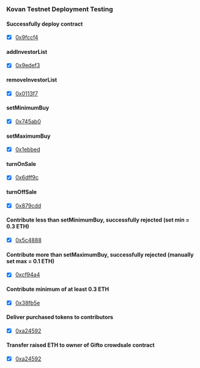 ### Kovan Testnet Deployment Testing

#### Successfully deploy contract
  - [x] [0x9fccf4](https://kovan.etherscan.io/address/0x9fccf4ada55789a7411d5891acbcc14c323ff6c5#code)

#### addInvestorList
  - [x] [0x9edef3](https://kovan.etherscan.io/tx/0x3d7a8bdc0725de50ab548ad45d7d8fff849522e0a20adedeaf63b2bd3b053eaa)

#### removeInvestorList
  - [x] [0x0113f7](https://kovan.etherscan.io/tx/0x0113f76ab1a9245aba1071cfb922f706e2b8341cc642afa220339dfd1351c421)

#### setMinimumBuy
  - [x] [0x745ab0](https://kovan.etherscan.io/tx/0x745ab0c9115936980a04534498fdeae4b45fa214e456777dcbc9bebd75a5c76d)

#### setMaximumBuy
  - [x] [0x1ebbed](https://kovan.etherscan.io/tx/0x1ebbed27e47ec29761765527ed3379b62b9c208c11defd53cb033a482ed9f193)

#### turnOnSale
  - [x] [0x6dff9c](https://kovan.etherscan.io/tx/0x6dff9c22e1431ae65f134709c46041ef091698815a315d5066ede874d18fdb87)

#### turnOffSale
  - [x] [0x879cdd](https://kovan.etherscan.io/tx/0x879cddc20b6f3e59dd349e58d2521f152dbf81519782ab9fe628c9aa6a0fded3)

#### Contribute less than setMinimumBuy, successfully rejected (set min = 0.3 ETH)
  - [x] [0x5c4888](https://kovan.etherscan.io/tx/0x5c4888e2c027e169e108d442221656b3586780f082157e38a10e5bcdaa7015db)

#### Contribute more than setMaximumBuy, successfully rejected (manually set max = 0.1 ETH)
  - [x] [0xcf94a4](https://kovan.etherscan.io/tx/0xcf94a4e0aee48dc90c61575707b9524eca7c8fe937902f10e358fdb55c5c5021)

#### Contribute minimum of at least 0.3 ETH
  - [x] [0x38fb5e](https://kovan.etherscan.io/tx/0x38fb5e7df0dacb6c50e3e43965933cf556793e13ee0d6401caecd1e13773d569)
  
#### Deliver purchased tokens to contributors
  - [x] [0xa24592](https://kovan.etherscan.io/tx/0xa2459280b6fb7003aebc732f294d34642202b78b00a24cb4e637e08d1d636ab9)
  
#### Transfer raised ETH to owner of Gifto crowdsale contract
  - [x] [0xa24592](https://kovan.etherscan.io/tx/0xa2459280b6fb7003aebc732f294d34642202b78b00a24cb4e637e08d1d636ab9)
